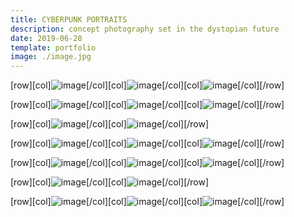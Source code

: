 ```yaml
---
title: CYBERPUNK PORTRAITS
description: concept photography set in the dystopian future
date: 2019-06-28
template: portfolio
image: ./image.jpg
---
```


[row][col]![image](./4.jpg)[/col][col]![image](./2.jpg)[/col][col]![image](./6.jpg)[/col][/row]

[row][col]![image](./3.jpg)[/col][col]![image](./12.JPG)[/col][col]![image](./8.jpg)[/col][/row]

[row][col]![image](./5.jpg)[/col][col]![image](./14.jpg)[/col][/row]

[row][col]![image](./9.JPG)[/col][col]![image](./10.jpg)[/col][col]![image](./13.jpg)[/col][/row]

[row][col]![image](./16.jpg)[/col][col]![image](./11.jpg)[/col][col]![image](./7.jpg)[/col][/row]

[row][col]![image](./21.gif)[/col][col]![image](./22.gif)[/col][/row]

[row][col]![image](./17.jpg)[/col][col]![image](./20.jpg)[/col][col]![image](./19.jpeg)[/col][/row]
